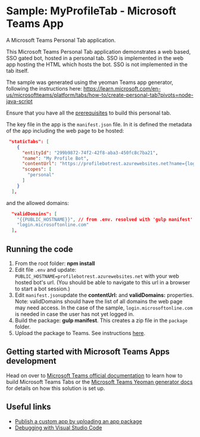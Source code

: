 # Sample: MyProfileTab - Microsoft Teams App

A Microsoft Teams Personal Tab application.

This Microsoft Teams Personal Tab application demonstrates a web based, SSO gated bot, hosted in a personal tab. SSO is implemented in the web app hosting the HTML which hosts the bot. SSO is not implemented in the tab itself.

The sample was generated using the yeoman Teams app generator, following the instructions here: https://learn.microsoft.com/en-us/microsoftteams/platform/tabs/how-to/create-personal-tab?pivots=node-java-script

Ensure that you have all the [prerequisites](https://learn.microsoft.com/en-us/microsoftteams/platform/tabs/how-to/tab-requirements) to build this personal tab.

The key file in the app is the ```manifest.json``` file. In it is defined the metadata of the app including the web page to be hosted:

```json
 "staticTabs": [
    {
      "entityId": "299b9872-74f2-42f8-aba3-450fc8c7ba21",
      "name": "My Profile Bot",
      "contentUrl": "https://profilebotrest.azurewebsites.net?name={loginHint}&tenant={tid}&theme={theme}",
      "scopes": [
        "personal"
      ]
    }
  ],
```

and the allowed domains:

```json
  "validDomains": [
    "{{PUBLIC_HOSTNAME}}", // from .env. resolved with 'gulp manifest'
    "login.microsoftonline.com"
  ],
```

## Running the code

1. From the root folder: **npm install**
2. Edit file ```.env``` and update: ```PUBLIC_HOSTNAME=profilebotrest.azurewebsites.net``` with your web hosted bot's url. (You should be able to navigate to this url in a browser to start a bot session.)
3. Edit ```manifest.json```update the **contentUrl:** and **validDomains:** properties. Note: validDomains should have the list of all domains the web page may need access. In the case of the sample, ```login.microsoftonline.com``` is needed in case the user has not yet logged in.
5. Build the package: **gulp manifest**. This creates a zip file in the ```package``` folder.
6. Upload the package to Teams. See instructions [here](https://learn.microsoft.com/en-us/microsoftteams/platform/tabs/how-to/create-personal-tab?pivots=node-java-script#upload-your-application-to-teams).

## Getting started with Microsoft Teams Apps development

Head on over to [Microsoft Teams official documentation](https://developer.microsoft.com/en-us/microsoft-teams) to learn how to build Microsoft Teams Tabs or the [Microsoft Teams Yeoman generator docs](https://github.com/PnP/generator-teams/docs) for details on how this solution is set up.

## Useful links

* [Publish a custom app by uploading an app package](https://learn.microsoft.com/en-us/microsoftteams/upload-custom-apps)
* [Debugging with Visual Studio Code](https://github.com/pnp/generator-teams/blob/master/docs/docs/vscode.md)

